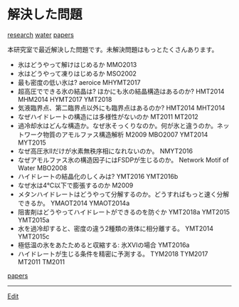 # 解決した問題

[research](research.md) [water](water.md) [papers](papers.md) 

本研究室で最近解決した問題です。未解決問題はもっとたくさんあります。




* 氷はどうやって解けはじめるか MMO2013
* 水はどうやって凍りはじめるか MSO2002
* 最も密度の低い氷は? 	aeroice MHYMT2017
* 超高圧でできる氷の結晶は? ほかにも氷の結晶構造はあるのか? HMT2014 MHM2014 HYMT2017 YMT2018
* 気液臨界点、第二臨界点以外にも臨界点はあるのか? 		HMT2014 MHT2014
* なぜハイドレートの構造には多様性がないのか MT2011 MT2012
* 過冷却水はどんな構造か。なぜ氷そっくりなのか。何が氷と違うのか。ネットワーク物質のアモルファス構造解析 M2009 MBO2007 YMT2014 MYT2015
* なぜ高圧氷IIだけが水素無秩序相になれないのか。 NMYT2016
* なぜアモルファス氷の構造因子にはFSDPが生じるのか。	Network Motif of Water MBO2008
* ハイドレートの結晶化のしくみは?	YMT2016 YMT2016b
* なぜ水は4℃以下で膨張するのか M2009
* メタンハイドレートはどうやって分解するのか。どうすればもっと速く分解できるか。	YMAOT2014 YMAOT2014a
* 阻害剤はどうやってハイドレートができるのを防ぐか YMT2018a YMT2015 YMT2015a
* 水を過冷却すると、密度の違う2種類の液体に相分離する。 YMT2014 YMT2015c
* 極低温の氷をあたためると収縮する: 氷XVIの場合 YMT2016a
* ハイドレートが生じる条件を精密に予測する。 TYM2018 TYM2017 MT2011 TM2011



[papers](papers.md)





----
[Edit](https://github.com/vitroid/vitroid.github.io/edit/master/MD/解決した問題.md)
